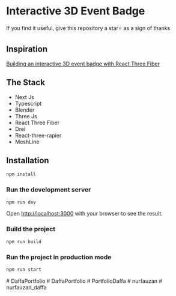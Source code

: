 # Interactive 3D Event Badge

If you find it useful, give this repository a star⭐ as a sign of thanks

## Inspiration

[Building an interactive 3D event badge with React Three Fiber](https://vercel.com/blog/building-an-interactive-3d-event-badge-with-react-three-fiber)

## The Stack

- Next Js
- Typescript
- Blender
- Three Js
- React Three Fiber
- Drei
- React-three-rapier
- MeshLine

## Installation

```bash
npm install
```

### Run the development server

```bash
npm run dev
```

Open [http://localhost:3000](http://localhost:3000) with your browser to see the result.

### Build the project

```bash
npm run build
```

### Run the project in production mode

```bash
npm run start
```
#   D a f f a P o r t f o l i o  
 #   D a f f a P o r t f o l i o  
 #   P o r t f o l i o D a f f a  
 #   n u r f a u z a n  
 #   n u r f a u z a n _ d a f f a  
 